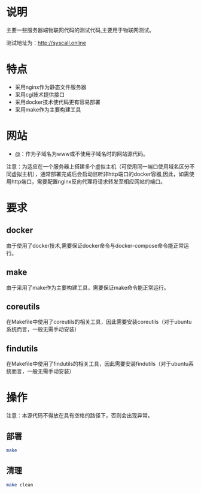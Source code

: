 # 说明

主要一些服务器端物联网代码的测试代码,主要用于物联网测试。

测试地址为：http://syscall.online

# 特点

- 采用nginx作为静态文件服务器
- 采用cgi技术提供接口
- 采用docker技术使代码更有容易部署
- 采用make作为主要构建工具

# 网站

- [@](@)：作为子域名为www或不使用子域名时的网站源代码。

注意：为适应在一个服务器上搭建多个虚拟主机（可使用同一端口使用域名区分不同虚拟主机），通常部署完成后会启动监听非http端口的docker容器,因此，如需使用http端口，需要配置nginx反向代理将请求转发至相应网站的端口。

# 要求

## docker

由于使用了docker技术,需要保证docker命令与docker-compose命令能正常运行。

## make

由于采用了make作为主要构建工具，需要保证make命令能正常运行。

## coreutils

在Makefile中使用了coreutils的相关工具，因此需要安装coreutils（对于ubuntu系统而言，一般无需手动安装）

## findutils

在Makefile中使用了findutils的相关工具，因此需要安装findutils（对于ubuntu系统而言，一般无需手动安装）

# 操作

注意：本源代码不得放在具有空格的路径下，否则会出现异常。

## 部署

```bash
make
```

## 清理

```bash
make clean
```

